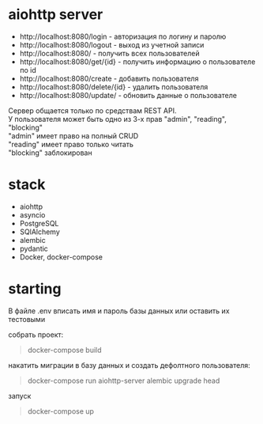 # aiohttp server
* http://localhost:8080/login - авторизация по логину и паролю
* http://localhost:8080/logout - выход из учетной записи
* http://localhost:8080/ - получить всех пользователей
* http://localhost:8080/get/{id} - получить информацию о пользователе по id
* http://localhost:8080/create - добавить пользователя
* http://localhost:8080/delete/{id} - удалить пользователя
* http://localhost:8080/update/ - обновить данные о пользователе

Сервер общается только по средствам REST API.  
У пользователя может быть одно из 3-х прав "admin", "reading", "blocking"  
"admin" имеет право на полный CRUD    
"reading" имеет право только читать    
"blocking" заблокирован

# stack
* aiohttp
* asyncio
* PostgreSQL
* SQlAlchemy
* alembic
* pydantic
* Docker, docker-compose

# starting

В файле .env вписать имя и пароль базы данных или оставить их тестовыми

собрать проект:
> docker-compose build

накатить миграции в базу данных и создать дефолтного пользователя: 

> docker-compose run aiohttp-server alembic upgrade head

запуск

> docker-compose up
